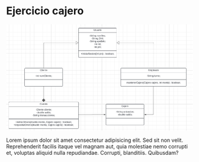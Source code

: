 <!DOCTYPE html>
<html lang="en">
<head>
    <meta charset="UTF-8">
    <meta name="viewport" content="width=device-width, initial-scale=1.0">
 
</head>
<body>
    <h1>Ejercicio cajero</h1>
    <img src="diagrama_cajero.png" alt="">
        <p>Lorem ipsum dolor sit amet consectetur adipisicing elit. Sed sit non velit. Reprehenderit facilis itaque vel magnam aut, quia molestiae nemo corrupti et, voluptas aliquid nulla repudiandae. Corrupti, blanditiis. Quibusdam?</p>

</body>
</html>

